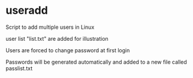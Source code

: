 # useradd
Script to add multiple users in Linux

user list "list.txt" are added for illustration

Users are forced to change password at first login

Passwords will be generated automatically and added to a new file called passlist.txt

